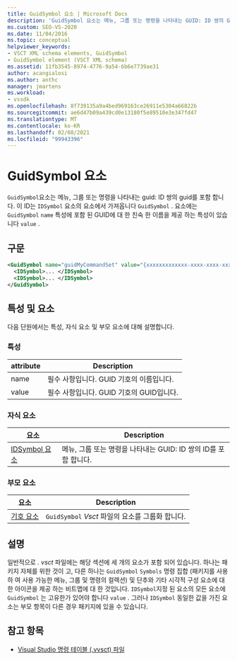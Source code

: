 ```yaml
---
title: GuidSymbol 요소 | Microsoft Docs
description: 'GuidSymbol 요소는 메뉴, 그룹 또는 명령을 나타내는 GUID: ID 쌍의 GUID를 포함 합니다.'
ms.custom: SEO-VS-2020
ms.date: 11/04/2016
ms.topic: conceptual
helpviewer_keywords:
- VSCT XML schema elements, GuidSymbol
- GuidSymbol element (VSCT XML schema)
ms.assetid: 11fb3545-8974-4776-9a54-6b6e7739ae31
author: acangialosi
ms.author: anthc
manager: jmartens
ms.workload:
- vssdk
ms.openlocfilehash: 8f739135a9a4bed969163ce26911e5304a66822b
ms.sourcegitcommit: ae6d47b09a439cd0e13180f5e89510e3e347fd47
ms.translationtype: MT
ms.contentlocale: ko-KR
ms.lasthandoff: 02/08/2021
ms.locfileid: "99943396"
---
```

# <a name="guidsymbol-element"></a>GuidSymbol 요소
`GuidSymbol`요소는 메뉴, 그룹 또는 명령을 나타내는 guid: ID 쌍의 guid를 포함 합니다. 이 ID는 `IDSymbol` 요소의 요소에서 가져옵니다 `GuidSymbol` . 요소에는 `GuidSymbol` `name` 특성에 포함 된 GUID에 대 한 친숙 한 이름을 제공 하는 특성이 있습니다 `value` .

## <a name="syntax"></a>구문

```xml
<GuidSymbol name="guidMyCommandSet" value="{xxxxxxxxxxxxx-xxxx-xxxx-xxxxxxxxxxxx}">
  <IDSymbol>... </IDSymbol>
  <IDSymbol>... </IDSymbol>
</GuidSymbol>
```

## <a name="attributes-and-elements"></a>특성 및 요소
 다음 단원에서는 특성, 자식 요소 및 부모 요소에 대해 설명합니다.

### <a name="attributes"></a>특성

|attribute|Description|
|---------------|-----------------|
|name|필수 사항입니다. GUID 기호의 이름입니다.|
|value|필수 사항입니다. GUID 기호의 GUID입니다.|

### <a name="child-elements"></a>자식 요소

|요소|Description|
|-------------|-----------------|
|[IDSymbol 요소](../extensibility/idsymbol-element.md)|메뉴, 그룹 또는 명령을 나타내는 GUID: ID 쌍의 ID를 포함 합니다.|

### <a name="parent-elements"></a>부모 요소

|요소|Description|
|-------------|-----------------|
|[기호 요소](../extensibility/symbols-element.md)|`GuidSymbol` *Vsct* 파일의 요소를 그룹화 합니다.|

## <a name="remarks"></a>설명
 일반적으로 *. vsct* 파일에는 해당 섹션에 세 개의 요소가 포함 되어 있습니다. 하나는 패키지 자체를 위한 것이 고, 다른 하나는 `GuidSymbol` `Symbols` 명령 집합 (패키지를 사용 하 여 사용 가능한 메뉴, 그룹 및 명령의 컬렉션) 및 단추와 기타 시각적 구성 요소에 대 한 아이콘을 제공 하는 비트맵에 대 한 것입니다. `IDSymbol`지정 된 요소의 모든 요소에 `GuidSymbol` 는 고유한가 있어야 합니다 `value` . 그러나 `IDSymbol` 동일한 값을 가진 요소는 부모 항목이 다른 경우 패키지에 있을 수 있습니다.

## <a name="see-also"></a>참고 항목
- [Visual Studio 명령 테이블 (.vvsct) 파일](../extensibility/internals/visual-studio-command-table-dot-vsct-files.md)
